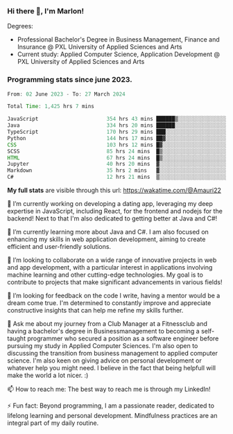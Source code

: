 
### Hi there 👋, I'm Marlon!

Degrees: 
- Professional Bachelor's Degree in Business Management, Finance and Insurance @ PXL University of Applied Sciences and Arts
- Current study: Applied Computer Science, Application Development @ PXL University of Applied Sciences and Arts

### Programming stats since june 2023.
<!--START_SECTION:waka-->

```java
From: 02 June 2023 - To: 27 March 2024

Total Time: 1,425 hrs 7 mins

JavaScript                      354 hrs 43 mins ██████▒░░░░░░░░░░░░░░░░░░   24.83 %
Java                            334 hrs 20 mins ██████░░░░░░░░░░░░░░░░░░░   23.40 %
TypeScript                      170 hrs 29 mins ███░░░░░░░░░░░░░░░░░░░░░░   11.93 %
Python                          144 hrs 17 mins ██▓░░░░░░░░░░░░░░░░░░░░░░   10.10 %
CSS                             103 hrs 12 mins █▓░░░░░░░░░░░░░░░░░░░░░░░   07.22 %
SCSS                            85 hrs 24 mins  █▒░░░░░░░░░░░░░░░░░░░░░░░   05.98 %
HTML                            67 hrs 24 mins  █▒░░░░░░░░░░░░░░░░░░░░░░░   04.72 %
Jupyter                         40 hrs 20 mins  ▓░░░░░░░░░░░░░░░░░░░░░░░░   02.82 %
Markdown                        35 hrs 2 mins   ▓░░░░░░░░░░░░░░░░░░░░░░░░   02.45 %
C#                              12 hrs 21 mins  ▒░░░░░░░░░░░░░░░░░░░░░░░░   00.86 %
```

<!--END_SECTION:waka-->
**My full stats** are visible through this url: https://wakatime.com/@Amauri22



🔭 I’m currently working on developing a dating app, leveraging my deep expertise in JavaScript, including React, for the frontend and nodejs for the backend! Next to that I'm also dedicated to getting better at Java and C#!

🌱 I’m currently learning more about Java and C#. I am also focused on enhancing my skills in web application development, aiming to create efficient and user-friendly solutions.

👯 I’m looking to collaborate on a wide range of innovative projects in web and app development, with a particular interest in applications involving machine learning and other cutting-edge technologies. My goal is to contribute to projects that make significant advancements in various fields!

🤔 I’m looking for feedback on the code I write, having a mentor would be a dream come true. I'm determined to constantly improve and appreciate constructive insights that can help me refine my skills further.

💬 Ask me about my journey from a Club Manager at a Fitnessclub and having a bachelor's degree in Businessmanagement to becoming a self-taught programmer who secured a position as a software engineer before pursuing my study in Applied Computer Sciences. I'm also open to discussing the transition from business management to applied computer science. I'm also keen on giving advice on personal development or whatever help you might need. I believe in the fact that being helpfull will make the world a lot nicer. :)

📫 How to reach me: The best way to reach me is through my LinkedIn!

⚡ Fun fact: Beyond programming, I am a passionate reader, dedicated to lifelong learning and personal development. Mindfulness practices are an integral part of my daily routine.



